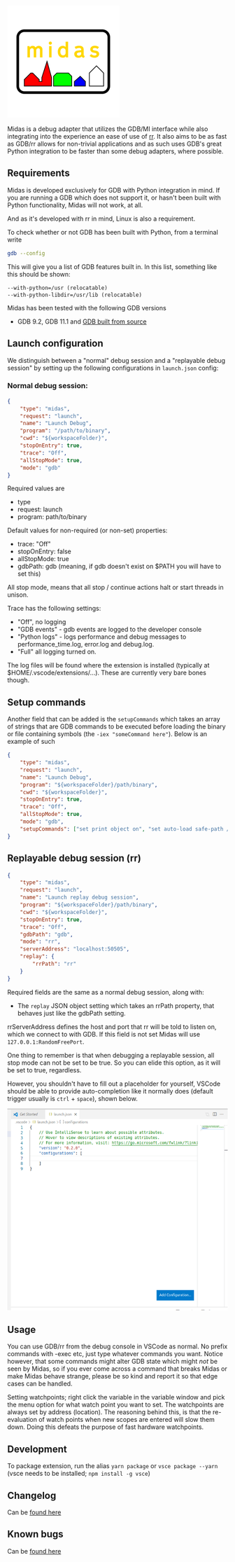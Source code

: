 ![Midas](docs/index_large.png)

Midas is a debug adapter that utilizes the GDB/MI interface while also integrating into the experience an ease of use of [rr](https://rr-project.org/). It also aims to be as fast as GDB/rr allows for non-trivial applications and as such uses GDB's great Python integration to be faster than some debug adapters, where possible.

## Requirements
Midas is developed exclusively for GDB with Python integration in mind. If you are running a GDB which does not support it, or hasn't been built with Python functionality, Midas will not work, at all.

And as it's developed with rr in mind, Linux is also a requirement.

To check whether or not GDB has been built with Python, from a terminal write
```bash
gdb --config
```

This will give you a list of GDB features built in. In this list, something like this should be shown:

    --with-python=/usr (relocatable)
    --with-python-libdir=/usr/lib (relocatable)


Midas has been tested with the following GDB versions
- GDB 9.2, GDB 11.1 and [GDB built from source](https://www.sourceware.org/gdb/current/)


## Launch configuration

We distinguish between a "normal" debug session and a "replayable debug session" by setting up the following configurations
in `launch.json` config:

### Normal debug session:
```json
{
    "type": "midas",
    "request": "launch",
    "name": "Launch Debug",
    "program": "/path/to/binary",
    "cwd": "${workspaceFolder}",
    "stopOnEntry": true,
    "trace": "Off",
    "allStopMode": true,
    "mode": "gdb"
}
```
Required values are
- type
- request: launch
- program: path/to/binary

Default values for non-required (or non-set) properties:
- trace: "Off"
- stopOnEntry: false
- allStopMode: true
- gdbPath: gdb (meaning, if gdb doesn't exist on $PATH you will have to set this)

All stop mode, means that all stop / continue actions halt or start threads in unison.

Trace has the following settings:
- "Off", no logging
- "GDB events" - gdb events are logged to the developer console
- "Python logs" - logs performance and debug messages to performance_time.log, error.log and debug.log.
- "Full" all logging turned on.

The log files will be found where the extension is installed (typically at $HOME/.vscode/extensions/...). These are currently very bare bones though.

## Setup commands
Another field that can be added is the `setupCommands` which takes an array of strings that are GDB commands to be executed before
loading the binary or file containing symbols (the `-iex "someCommand here"`). Below is an example of such

```json
{
    "type": "midas",
    "request": "launch",
    "name": "Launch Debug",
    "program": "${workspaceFolder}/path/binary",
    "cwd": "${workspaceFolder}",
    "stopOnEntry": true,
    "trace": "Off",
    "allStopMode": true,
    "mode": "gdb",
    "setupCommands": ["set print object on", "set auto-load safe-path /"]
}
```

## Replayable debug session (rr)

```json
{
    "type": "midas",
    "request": "launch",
    "name": "Launch replay debug session",
    "program": "${workspaceFolder}/path/binary",
    "cwd": "${workspaceFolder}",
    "stopOnEntry": true,
    "trace": "Off",
    "gdbPath": "gdb",
    "mode": "rr",
    "serverAddress": "localhost:50505",
    "replay": {
        "rrPath": "rr"
    }
}
```

Required fields are the same as a normal debug session, along with:
- The `replay` JSON object setting which takes an rrPath property, that behaves just like the gdbPath setting.

rrServerAddress defines the host and port that rr will be told to listen on, which we connect to with GDB. If this field is not set
Midas will use `127.0.0.1:RandomFreePort`.

One thing to remember is that when debugging a replayable session, all stop mode can not be set to be true. So you can elide this option, as it will be set to true, regardless.

However, you shouldn't have to fill out a placeholder for yourself, VSCode should be able to provide auto-completion like it normally does (default trigger usually is `ctrl` + `space`), shown below.

![Default Launch config](docs/launchconfig.gif)

## Usage
You can use GDB/rr from the debug console in VSCode as normal. No prefix commands with -exec etc, just type whatever commands you want. Notice however, that some commands might alter GDB state which might *not* be seen by Midas, so if you ever come across a command that breaks Midas or make Midas behave strange, please be so kind and report it so that edge cases can be handled.

Setting watchpoints; right click the variable in the variable window and pick the menu option for what watch point you want to set. The watchpoints are always set by address (location). The reasoning behind this, is that the re-evaluation of watch points when new scopes are entered will slow them down. Doing this defeats the purpose of fast hardware watchpoints.

## Development

To package extension, run the alias
`yarn package` or `vsce package --yarn` (vsce needs to be installed; `npm install -g vsce`)

## Changelog
Can be [found here](docs/CHANGELOG.md)

## Known bugs
Can be [found here](docs/BUGS.MD)